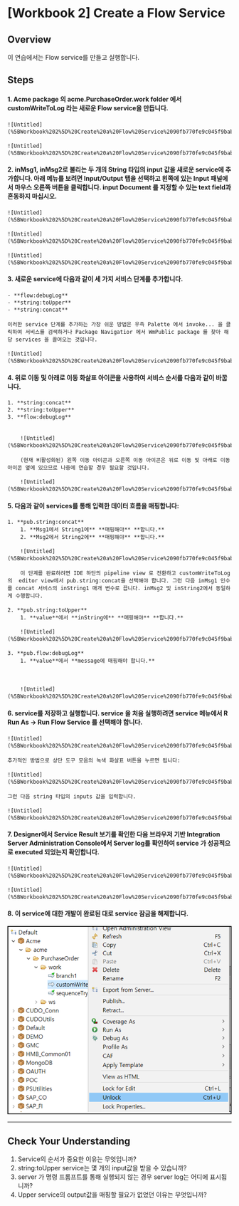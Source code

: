 # [Workbook 2] Create a Flow Service

## Overview

이 연습에서는 Flow service를 만들고 실행합니다.


## Steps

#### 1. Acme package 의 acme.PurchaseOrder.work folder 에서 customWriteToLog 라는 새로운 Flow service을 만듭니다.
    
    ![Untitled](%5BWorkbook%202%5D%20Create%20a%20Flow%20Service%2090fb770fe9c045f9bab8e6e47c8e0b37/Untitled.png)
    
    ![Untitled](%5BWorkbook%202%5D%20Create%20a%20Flow%20Service%2090fb770fe9c045f9bab8e6e47c8e0b37/Untitled%201.png)
    

#### 2. **inMsg1, inMsg2**로 불리는 두 개의 String 타입의 input 값을 새로운 service에 추가합니다. 아래 메뉴를 보려면 Input/Output 탭을 선택하고 왼쪽에 있는 Input 패널에서 마우스 오른쪽 버튼을 클릭합니다. input Document 를 지정할 수 있는 text field과 혼동하지 마십시오.   
    
    ![Untitled](%5BWorkbook%202%5D%20Create%20a%20Flow%20Service%2090fb770fe9c045f9bab8e6e47c8e0b37/Untitled%202.png)
    
    ![Untitled](%5BWorkbook%202%5D%20Create%20a%20Flow%20Service%2090fb770fe9c045f9bab8e6e47c8e0b37/Untitled%203.png)
    
    ![Untitled](%5BWorkbook%202%5D%20Create%20a%20Flow%20Service%2090fb770fe9c045f9bab8e6e47c8e0b37/Untitled%204.png)
    

#### 3. 새로운 service에 다음과 같이 세 가지 서비스 단계를 추가합니다.
    - **flow:debugLog**
    - **string:toUpper**
    - **string:concat**
    
    이러한 service 단계를 추가하는 가장 쉬운 방법은 우측 Palette 에서 invoke... 을 클릭하여 서비스를 검색하거나 Package Navigatior 에서 WmPublic package 를 찾아 해당 services 을 끌어오는 것입니다.
    
    ![Untitled](%5BWorkbook%202%5D%20Create%20a%20Flow%20Service%2090fb770fe9c045f9bab8e6e47c8e0b37/Untitled%205.png)
    
#### 4. 위로 이동 및 아래로 이동 화살표 아이콘을 사용하여 서비스 순서를 다음과 같이 바꿉니다. 
    1. **string:concat**
    2. **string:toUpper**
    3. **flow:debugLog**
        
        
        ![Untitled](%5BWorkbook%202%5D%20Create%20a%20Flow%20Service%2090fb770fe9c045f9bab8e6e47c8e0b37/Untitled%206.png)
        
        (현재 비활성화된) 왼쪽 이동 아이콘과 오른쪽 이동 아이콘은 위로 이동 및 아래로 이동 아이콘 옆에 있으므로 나중에 연습할 경우 필요할 것입니다.
        
        ![Untitled](%5BWorkbook%202%5D%20Create%20a%20Flow%20Service%2090fb770fe9c045f9bab8e6e47c8e0b37/Untitled%207.png)
        
    
#### 5. 다음과 같이 services를 통해 입력한 데이터 흐름을 매핑합니다:
    1. **pub.string:concat** 
        1. **Msg1에서 String1에** **매핑해야** **합니다.**
        2. **Msg2에서 String2에** **매핑해야** **합니다.**
        
        ![Untitled](%5BWorkbook%202%5D%20Create%20a%20Flow%20Service%2090fb770fe9c045f9bab8e6e47c8e0b37/Untitled%208.png)
        
        이 단계를 완료하려면 IDE 하단의 pipeline view 로 전환하고 customWriteToLog의  editor view에서 pub.string:concat을 선택해야 합니다. 그런 다음 inMsg1 인수를 concat 서비스의 inString1 매개 변수로 끕니다. inMsg2 및 inString2에서 동일하게 수행합니다.
        
    2. **pub.string:toUpper**
        1. **value**에서 **inString에** **매핑해야** **합니다.**
        
        ![Untitled](%5BWorkbook%202%5D%20Create%20a%20Flow%20Service%2090fb770fe9c045f9bab8e6e47c8e0b37/Untitled%209.png)
        
    3. **pub.flow:debugLog**
        1. **value**에서 **message에 매핑해야 합니다.**
        
           
        
        ![Untitled](%5BWorkbook%202%5D%20Create%20a%20Flow%20Service%2090fb770fe9c045f9bab8e6e47c8e0b37/Untitled%2010.png)
        

#### 6. service를 저장하고 실행합니다. service 을 처음 실행하려면 service 메뉴에서 R **Run As** → **Run Flow Service** 를 선택해야 합니다. 
    
    ![Untitled](%5BWorkbook%202%5D%20Create%20a%20Flow%20Service%2090fb770fe9c045f9bab8e6e47c8e0b37/Untitled%2011.png)
    
    추가적인 방법으로 상단 도구 모음의 녹색 화살표 버튼을 누르면 됩니다:  
    
    ![Untitled](%5BWorkbook%202%5D%20Create%20a%20Flow%20Service%2090fb770fe9c045f9bab8e6e47c8e0b37/Untitled%2012.png)
    
    그런 다음 string 타입의 inputs 값을 입력합니다.
    
    ![Untitled](%5BWorkbook%202%5D%20Create%20a%20Flow%20Service%2090fb770fe9c045f9bab8e6e47c8e0b37/Untitled%2013.png)
    

#### 7. Designer에서 Service Result 보기를 확인한 다음 브라우저 기반 Integration Server Administration Console에서 Server log를 확인하여 service 가 성공적으로 executed 되었는지 확인합니다.
    
    ![Untitled](%5BWorkbook%202%5D%20Create%20a%20Flow%20Service%2090fb770fe9c045f9bab8e6e47c8e0b37/Untitled%2014.png)
    
    ![Untitled](%5BWorkbook%202%5D%20Create%20a%20Flow%20Service%2090fb770fe9c045f9bab8e6e47c8e0b37/Untitled%2015.png)
    

#### 8.	이 service에 대한 개발이 완료된 대로 service 잠금을 해제합니다.

![Untitled](%5BWorkbook%202%5D%20Create%20a%20Flow%20Service%2090fb770fe9c045f9bab8e6e47c8e0b37/Untitled%2016.png)

---

##  Check Your Understanding

1. Service의 순서가 중요한 이유는 무엇입니까?
2. string:toUpper service는 몇 개의 input값을 받을 수 있습니까?
3. server 가 명령 프롬프트를 통해 실행되지 않는 경우 server log는 어디에 표시됩니까?
4. Upper service의 output값을 매핑할 필요가 없었던 이유는 무엇입니까?
